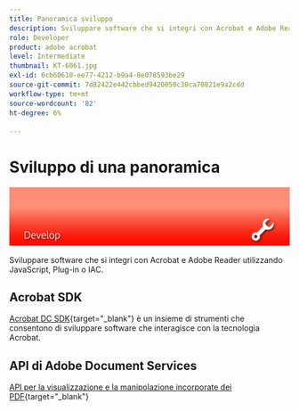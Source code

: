 ```yaml
---
title: Panoramica sviluppo
description: Sviluppare software che si integri con Acrobat e Adobe Reader utilizzando JavaScript, Plug-in o IAC
role: Developer
product: adobe acrobat
level: Intermediate
thumbnail: KT-6861.jpg
exl-id: 6cb60610-ee77-4212-b9a4-8e078593be29
source-git-commit: 7d82422e442cbbed9420050c30ca70821e9a2cdd
workflow-type: tm+mt
source-wordcount: '82'
ht-degree: 6%

---
```


# Sviluppo di una panoramica

![Acrobat Sviluppa immagine](../assets/Hero-Develop.png)

Sviluppare software che si integri con Acrobat e Adobe Reader utilizzando JavaScript, Plug-in o IAC.

## Acrobat SDK

[Acrobat DC SDK](https://www.adobe.io/apis/documentcloud/acrobat.html){target=&quot;_blank&quot;} è un insieme di strumenti che consentono di sviluppare software che interagisce con la tecnologia Acrobat.

## API di Adobe Document Services

[API per la visualizzazione e la manipolazione incorporate dei PDF](https://www.adobe.io/apis/documentcloud/dcsdk/){target=&quot;_blank&quot;}
